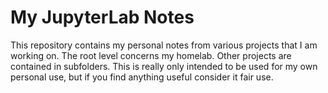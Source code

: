 # My JupyterLab Notes
This repository contains my personal notes from various projects that I am working on. The root level concerns my homelab. Other projects are contained in subfolders. This is really only intended to be used for my own personal use, but if you find anything useful consider it fair use.
